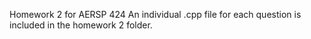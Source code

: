 Homework 2 for AERSP 424
An individual .cpp file for each question is included in the homework 2 folder.
